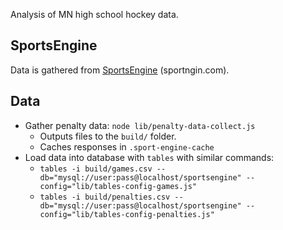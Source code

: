 Analysis of MN high school hockey data.

## SportsEngine

Data is gathered from [SportsEngine](https://www.sportsengine.com/) (sportngin.com).

## Data

* Gather penalty data: `node lib/penalty-data-collect.js`
  * Outputs files to the `build/` folder.
  * Caches responses in `.sport-engine-cache`
* Load data into database with `tables` with similar commands:
  * `tables -i build/games.csv --db="mysql://user:pass@localhost/sportsengine" --config="lib/tables-config-games.js"`
  * `tables -i build/penalties.csv --db="mysql://user:pass@localhost/sportsengine" --config="lib/tables-config-penalties.js"`
